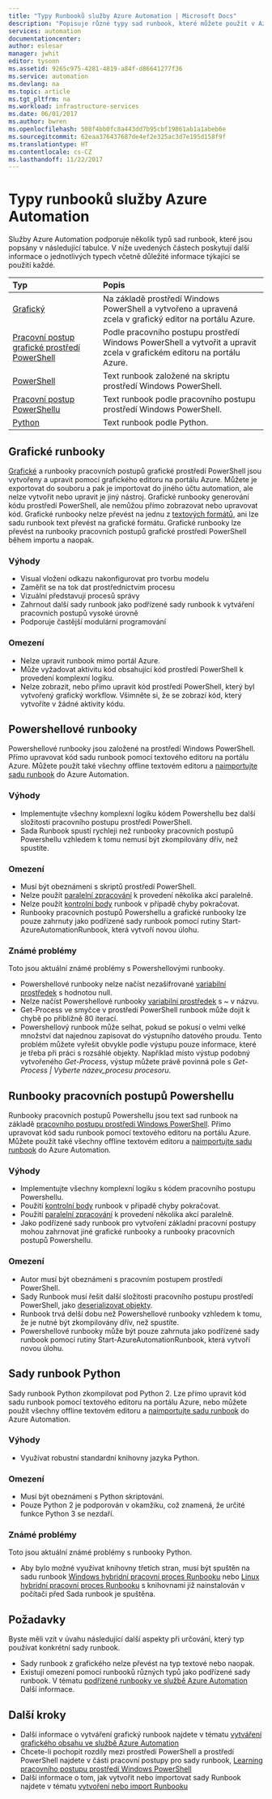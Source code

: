 ```yaml
---
title: "Typy Runbooků služby Azure Automation | Microsoft Docs"
description: "Popisuje různé typy sad runbook, které můžete použít v Azure Automation a důležité informace, které byste měli vzít v úvahu při určování, který typ používat. "
services: automation
documentationcenter: 
author: eslesar
manager: jwhit
editor: tysonn
ms.assetid: 9265c975-4281-4819-a84f-d86641277f36
ms.service: automation
ms.devlang: na
ms.topic: article
ms.tgt_pltfrm: na
ms.workload: infrastructure-services
ms.date: 06/01/2017
ms.author: bwren
ms.openlocfilehash: 508f4bb0fc8a443dd7b95cbf19861ab1a1abeb6e
ms.sourcegitcommit: 62eaa376437687de4ef2e325ac3d7e195d158f9f
ms.translationtype: HT
ms.contentlocale: cs-CZ
ms.lasthandoff: 11/22/2017
---
```

# <a name="azure-automation-runbook-types"></a>Typy runbooků služby Azure Automation
Služby Azure Automation podporuje několik typů sad runbook, které jsou popsány v následující tabulce.  V níže uvedených částech poskytují další informace o jednotlivých typech včetně důležité informace týkající se použití každé.

| Typ | Popis |
|:--- |:--- |
| [Grafický](#graphical-runbooks) |Na základě prostředí Windows PowerShell a vytvořeno a upravená zcela v grafický editor na portálu Azure. |
| [Pracovní postup grafické prostředí PowerShell](#graphical-runbooks) |Podle pracovního postupu prostředí Windows PowerShell a vytvořit a upravit zcela v grafickém editoru na portálu Azure. |
| [PowerShell](#powershell-runbooks) |Text runbook založené na skriptu prostředí Windows PowerShell. |
| [Pracovní postup PowerShellu](#powershell-workflow-runbooks) |Text runbook podle pracovního postupu prostředí Windows PowerShell. |
| [Python](#python-runbooks) |Text runbook podle Python. |

## <a name="graphical-runbooks"></a>Grafické runbooky
[Grafické](automation-runbook-types.md#graphical-runbooks) a runbooky pracovních postupů grafické prostředí PowerShell jsou vytvořeny a upravit pomocí grafického editoru na portálu Azure.  Můžete je exportovat do souboru a pak je importovat do jiného účtu automation, ale nelze vytvořit nebo upravit je jiný nástroj.  Grafické runbooky generování kódu prostředí PowerShell, ale nemůžou přímo zobrazovat nebo upravovat kód. Grafické runbooky nelze převést na jednu z [textových formátů](automation-runbook-types.md), ani lze sadu runbook text převést na grafické formátu. Grafické runbooky lze převést na runbooky pracovních postupů grafické prostředí PowerShell během importu a naopak.

### <a name="advantages"></a>Výhody
* Visual vložení odkazu nakonfigurovat pro tvorbu modelu  
* Zaměřit se na tok dat prostřednictvím procesu  
* Vizuální představují procesů správy  
* Zahrnout další sady runbook jako podřízené sady runbook k vytváření pracovních postupů vysoké úrovně  
* Podporuje častější modulární programování  


### <a name="limitations"></a>Omezení
* Nelze upravit runbook mimo portál Azure.
* Může vyžadovat aktivitu kód obsahující kód prostředí PowerShell k provedení komplexní logiku.
* Nelze zobrazit, nebo přímo upravit kód prostředí PowerShell, který byl vytvořený grafický workflow. Všimněte si, že se zobrazí kód, který vytvoříte v žádné aktivity kódu.

## <a name="powershell-runbooks"></a>Powershellové runbooky
Powershellové runbooky jsou založené na prostředí Windows PowerShell.  Přímo upravovat kód sadu runbook pomocí textového editoru na portálu Azure.  Můžete použít také všechny offline textovém editoru a [naimportujte sadu runbook](http://msdn.microsoft.com/library/azure/dn643637.aspx) do Azure Automation.

### <a name="advantages"></a>Výhody
* Implementujte všechny komplexní logiku kódem Powershellu bez další složitosti pracovního postupu prostředí PowerShell. 
* Sada Runbook spustí rychleji než runbooky pracovních postupů Powershellu vzhledem k tomu nemusí být zkompilovány dřív, než spustíte.

### <a name="limitations"></a>Omezení
* Musí být obeznámeni s skriptů prostředí PowerShell.
* Nelze použít [paralelní zpracování](automation-powershell-workflow.md#parallel-processing) k provedení několika akcí paralelně.
* Nelze použít [kontrolní body](automation-powershell-workflow.md#checkpoints) runbook v případě chyby pokračovat.
* Runbooky pracovních postupů Powershellu a grafické runbooky lze pouze zahrnuty jako podřízené sady runbook pomocí rutiny Start-AzureAutomationRunbook, která vytvoří novou úlohu.

### <a name="known-issues"></a>Známé problémy
Toto jsou aktuální známé problémy s Powershellovými runbooky.

* Powershellové runbooky nelze načíst nezašifrované [variabilní prostředek](automation-variables.md) s hodnotou null.
* Nelze načíst Powershellové runbooky [variabilní prostředek](automation-variables.md) s  *~*  v názvu.
* Get-Process ve smyčce v prostředí PowerShell runbook může dojít k chybě po přibližně 80 iterací. 
* Powershellový runbook může selhat, pokud se pokusí o velmi velké množství dat najednou zapisovat do výstupního datového proudu.   Tento problém můžete vyřešit obvykle podle výstupu pouze informace, které je třeba při práci s rozsáhlé objekty.  Například místo výstup podobný vytvořeného *Get-Process*, výstup můžete právě povinná pole s *Get-Process | Vyberte název_procesu procesoru*.

## <a name="powershell-workflow-runbooks"></a>Runbooky pracovních postupů Powershellu
Runbooky pracovních postupů Powershellu jsou text sad runbook na základě [pracovního postupu prostředí Windows PowerShell](automation-powershell-workflow.md).  Přímo upravovat kód sadu runbook pomocí textového editoru na portálu Azure.  Můžete použít také všechny offline textovém editoru a [naimportujte sadu runbook](http://msdn.microsoft.com/library/azure/dn643637.aspx) do Azure Automation.

### <a name="advantages"></a>Výhody
* Implementujte všechny komplexní logiku s kódem pracovního postupu Powershellu.
* Použití [kontrolní body](automation-powershell-workflow.md#checkpoints) runbook v případě chyby pokračovat.
* Použití [paralelní zpracování](automation-powershell-workflow.md#parallel-processing) k provedení několika akcí paralelně.
* Jako podřízené sady runbook pro vytvoření základní pracovní postupy mohou zahrnovat jiné grafické runbooky a runbooky pracovních postupů Powershellu.

### <a name="limitations"></a>Omezení
* Autor musí být obeznámeni s pracovním postupem prostředí PowerShell.
* Sady Runbook musí řešit další složitosti pracovního postupu prostředí PowerShell, jako [deserializovat objekty](automation-powershell-workflow.md#code-changes).
* Runbook trvá delší dobu než Powershellové runbooky vzhledem k tomu, že je nutné být zkompilovány dřív, než spustíte.
* Powershellové runbooky může být pouze zahrnuta jako podřízené sady runbook pomocí rutiny Start-AzureAutomationRunbook, která vytvoří novou úlohu.

## <a name="python-runbooks"></a>Sady runbook Python
Sady runbook Python zkompilovat pod Python 2.  Lze přímo upravit kód sadu runbook pomocí textového editoru na portálu Azure, nebo můžete použít všechny offline textovém editoru a [naimportujte sadu runbook](http://msdn.microsoft.com/library/azure/dn643637.aspx) do Azure Automation.

### <a name="advantages"></a>Výhody
* Využívat robustní standardní knihovny jazyka Python.

### <a name="limitations"></a>Omezení
* Musí být obeznámeni s Python skriptování.
* Pouze Python 2 je podporován v okamžiku, což znamená, že určité funkce Python 3 se nezdaří.

### <a name="known-issues"></a>Známé problémy
Toto jsou aktuální známé problémy s runbooky Python.

* Aby bylo možné využívat knihovny třetích stran, musí být spuštěn na sadu runbook [Windows hybridní pracovní proces Runbooku](https://docs.microsoft.com/en-us/azure/automation/automation-windows-hrw-install) nebo [Linux hybridní pracovní proces Runbooku](https://docs.microsoft.com/en-us/azure/automation/automation-linux-hrw-install) s knihovnami již nainstalován v počítači před Sada runbook je spuštěna.

## <a name="considerations"></a>Požadavky
Byste měli vzít v úvahu následující další aspekty při určování, který typ používat konkrétní sady runbook.

* Sady runbook z grafického nelze převést na typ textové nebo naopak.
* Existují omezení pomocí runbooků různých typů jako podřízené sady runbook.  V tématu [podřízené runbooky ve službě Azure Automation](automation-child-runbooks.md) Další informace.

## <a name="next-steps"></a>Další kroky
* Další informace o vytváření grafický runbook najdete v tématu [vytváření grafického obsahu ve službě Azure Automation](automation-graphical-authoring-intro.md)
* Chcete-li pochopit rozdíly mezi prostředí PowerShell a prostředí PowerShell najdete v části pracovní postupy pro sady runbook, [Learning pracovního postupu prostředí Windows PowerShell](automation-powershell-workflow.md)
* Další informace o tom, jak vytvořit nebo importovat sady Runbook najdete v tématu [vytvoření nebo import Runbooku](automation-creating-importing-runbook.md)

